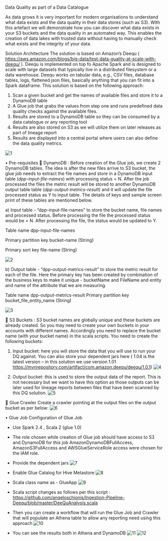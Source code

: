 Data Quality as part of a Data Catalogue



As data grows it is very important for modern organisations to understand what data exists and the data quality in their data stores (such as S3). With this artefact we will demonstrate how you can discover what data exists in your S3 buckets and the data quality in an automated way. This enables the creation of data lakes with trusted data without having to manually check what exists and the integrity of your data.

Solution Architecture
The solution is based on Amazon’s Deequ ( https://aws.amazon.com/blogs/big-data/test-data-quality-at-scale-with-deequ/ ). Deequ is implemented on top fo Apache Spark and is designed to scale with large datasets that typically live in a distributed filesystem or a data warehouse. Deequ works on tabular data, e.g., CSV files, database tables, logs, flattened json files, basically anything that you can fit into a Spark dataframe.
This solution is based on the following approach:
1)	Scan a given bucket and get the names of available files and store it to a DynamoDB table
2)	A Glue job that grabs the values from step one and runs predefined data quality checks against the available files.
3)	Results are stored to a DynamoDB table so they can be consumed by a data catalogue or any reporting tool
4) 	Results are also stored on S3 as we will utilize them on later releases as part of lineage report
5) 	Results are displayed into a central portal where users can also define the data quality metrics.

![1](https://user-images.githubusercontent.com/61417780/94172152-70d66300-fe92-11ea-8307-b221e4a0c824.jpg) 
 
	
•	Pre-requisites
	DynamoDB :
Before creation of the Glue job, we create 2 DynamoDB tables. The idea is after the new files arrive to S3 bucket, the glue job needs to extract the file names and store in a DynamoDB input table (*dpp-input-file-names*) with processing status = N. After the job processed the files the metric result will be stored to another DynamoDB output table table (*dpp-output-metrics-result*) and it will update the file processed status as Y to input table. 
The details of keys and sample screen print of these tables are mentioned below.

a)	Input table - “dpp-input-file-names” to store the bucket name, file names and processed status. Before processing the file the processed status would be = N. After processing the file, the status would be updated to Y.

Table name	dpp-input-file-names

Primary partition key	bucket-name (String)

Primary sort key	file-name (String)

![2](https://user-images.githubusercontent.com/61417780/94172153-716ef980-fe92-11ea-958a-e541f96f6f78.png)
 

b) Output table - “dpp-output-metrics-result” to store the metric result for each of the file. Here the primary key has been created by combination of the business keys to make it unique - bucketName  and FileName and entity and name of the attribute that we are measuring.
	
Table name	dpp-output-metrics-result
Primary partition key	bucket_file_entity_name (String)

![3](https://user-images.githubusercontent.com/61417780/94172156-716ef980-fe92-11ea-96e2-4562c6f25471.png)
	 

	S3 Buckets :
S3 bucket names are globally unique and these buckets are already created. So you may need to create your own buckets in your accounts with different names. Accordingly you need to replace the bucket name (with your bucket name) in the scala scripts. You need to create the following buckets:
1)	Input bucket: here you will store the data that you will use to run your DQ against. You can also store your dependent jars here ( 1.04 is the latest version – in this solution we use version 1.01 https://mvnrepository.com/artifact/com.amazon.deequ/deequ/1.0.1) 
![4](https://user-images.githubusercontent.com/61417780/94172157-72079000-fe92-11ea-90ea-4a5a3148c7fb.png)

2)	Output bucket: this is used to store the output data of the report. This is not necessary but we want to have this option as those outputs can be later used for lineage reports between files that have been scanned by this DQ solution.
 ![5](https://user-images.githubusercontent.com/61417780/94172158-72079000-fe92-11ea-92b9-2b5d27aa1576.png)

	Glue Crawler
Create a crawler pointing at the output files on the output bucket as per below:
![6](https://user-images.githubusercontent.com/61417780/94172160-72079000-fe92-11ea-8f68-11d4e008cce7.png)

•	Glue Job
	Configuration of Glue Job
-	Use Spark 2.4 , Scala 2 (glue 1.0)
-	The role chosen while creation of Glue job should have access to S3 and DynamoDB for this job AmazonDynamoDBFullAccess, AmazonS3FullAccess and AWSGlueServiceRole access were chosen for the IAM role. 
-	Provide the dependent jars
![7](https://user-images.githubusercontent.com/61417780/94172162-72a02680-fe92-11ea-87dc-dfc00829569c.png) 

-	Enable Glue Catalog for Hive Metastore
![8](https://user-images.githubusercontent.com/61417780/94172163-72a02680-fe92-11ea-9204-249a7b024b40.png) 


-	Scala class name as - GlueApp
![9](https://user-images.githubusercontent.com/61417780/94172165-7338bd00-fe92-11ea-9d41-7a9ea28965d8.png)
 

-	Scala script changes as follows per this script : https://github.com/angeloschionis/Ingestion-Pipeline-Deequ/blob/master/DeeQuAnalysis.scala 
-	Then you can create a workflow that will run the Glue Job and Crawler that will populate an Athena table to allow any reporting need using this approach 
![10](https://user-images.githubusercontent.com/61417780/94172166-7338bd00-fe92-11ea-8d78-7dceb9797df9.png)

-	You can see the results both in Athena and DynamoDB
![11](https://user-images.githubusercontent.com/61417780/94172167-7338bd00-fe92-11ea-95c4-90e90b0176ed.png)
![12](https://user-images.githubusercontent.com/61417780/94172169-73d15380-fe92-11ea-82d5-4dc97bee6477.png)
  
 
